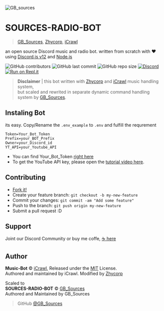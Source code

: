 ![GB_sources](https://4.bp.blogspot.com/-AbJ1au7SfYc/XEHifQKXZWI/AAAAAAAAA5I/beXM7mmhipUNkWUq0zwEmJjOtdg-XZoRgCK4BGAYYCw/s320/chanel%2Bart.png)

SOURCES-RADIO-BOT
==================
> [GB_Sources](https://github.com/GoruAkiba), [Zhycorp](https://github.com/zhycorp), [iCrawl](https://github.com/iCrawl)

an open source Discord music and radio bot. written from scratch with ♥ using [Discord.js v12](https://discord.js.org/) and [Node.js](https://nodejs.org/)


![GitHub contributors](https://img.shields.io/github/contributors/GoruAkiba/sources-radio-bot)
![GitHub last commit](https://img.shields.io/github/last-commit/GoruAkiba/sources-radio-bot)
![GitHub repo size](https://img.shields.io/github/repo-size/GoruAkiba/sources-radio-bot)
[![Discord](https://img.shields.io/discord/332877090003091456)](https://discord.gg/DxenCeV )
[![Run on Repl.it](https://repl.it/badge/github/GoruAkiba/sources-radio-bot)](https://repl.it/github/GoruAkiba/sources-radio-bot)

> **Disclaimer** | 
> this bot written with [Zhycorp](https://github.com/zhycorp) and [iCrawl](https://github.com/iCrawl) music handling system,<br> but scaled and rewrited in separate dynamic command handling system by [GB_Sources](https://github.com/GoruAkiba).


## Instaling Bot

its easy. Copy/Rename the `.env_example` to `.env` and fulfill the requrement
```
Token=Your_Bot_Token
Prefix=your_BOT_Prefix
Owner=your_Discord_id
YT_API=your_Youtube_API
```
- You can find Your_Bot_Token [right here](https://discordapp.com/developers)
- To get the YouTube API key, please open the [tutorial video here](https://youtu.be/3jZ5vnv-LZc?t=7).

## Contributing

- [Fork it!](https://github.com/GoruAkiba/sources-radio-bot/fork)
- Create your feature branch: ``git checkout -b my-new-feature``
- Commit your changes: ``git commit -am "Add some feature"``
- Push to the branch: ``git push origin my-new-feature``
- Submit a pull request :D

## Support
Joint our Discord Community
or buy me coffe, [☕ here](https://trakteer.id/gb-sources-santoso)

## Author
**Music-Bot** © [iCrawl](https://github.com/iCrawl), Released under the [MIT](https://github.com/zealcordNation/music-bot-example/blob/master/LICENSE.md) License.<br>
Authored and maintained by iCrawl. Modified by [Zhycorp](https://github.com/zhycorp)

Scaled to<br>
**SOURCES-RADIO-BOT** © [GB_Sources](https://github.com/GoruAkiba)<br>
Authored and Maintained by GB_Sources

> GitHub [@GB_Sources](https://github.com/GoruAkiba)